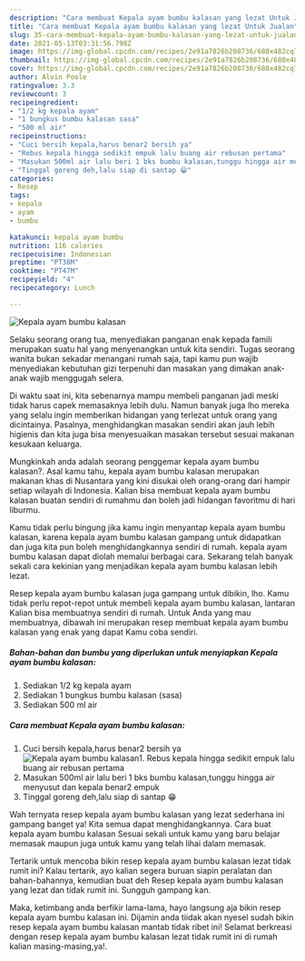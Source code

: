 ```yaml
---
description: "Cara membuat Kepala ayam bumbu kalasan yang lezat Untuk Jualan"
title: "Cara membuat Kepala ayam bumbu kalasan yang lezat Untuk Jualan"
slug: 35-cara-membuat-kepala-ayam-bumbu-kalasan-yang-lezat-untuk-jualan
date: 2021-05-13T03:31:56.798Z
image: https://img-global.cpcdn.com/recipes/2e91a7826b208736/680x482cq70/kepala-ayam-bumbu-kalasan-foto-resep-utama.jpg
thumbnail: https://img-global.cpcdn.com/recipes/2e91a7826b208736/680x482cq70/kepala-ayam-bumbu-kalasan-foto-resep-utama.jpg
cover: https://img-global.cpcdn.com/recipes/2e91a7826b208736/680x482cq70/kepala-ayam-bumbu-kalasan-foto-resep-utama.jpg
author: Alvin Poole
ratingvalue: 3.3
reviewcount: 3
recipeingredient:
- "1/2 kg kepala ayam"
- "1 bungkus bumbu kalasan sasa"
- "500 ml air"
recipeinstructions:
- "Cuci bersih kepala,harus benar2 bersih ya"
- "Rebus kepala hingga sedikit empuk lalu buang air rebusan pertama"
- "Masukan 500ml air lalu beri 1 bks bumbu kalasan,tunggu hingga air menyusut dan kepala benar2 empuk"
- "Tinggal goreng deh,lalu siap di santap 😁"
categories:
- Resep
tags:
- kepala
- ayam
- bumbu

katakunci: kepala ayam bumbu 
nutrition: 116 calories
recipecuisine: Indonesian
preptime: "PT38M"
cooktime: "PT47M"
recipeyield: "4"
recipecategory: Lunch

---
```



![Kepala ayam bumbu kalasan](https://img-global.cpcdn.com/recipes/2e91a7826b208736/680x482cq70/kepala-ayam-bumbu-kalasan-foto-resep-utama.jpg)

Selaku seorang orang tua, menyediakan panganan enak kepada famili merupakan suatu hal yang menyenangkan untuk kita sendiri. Tugas seorang  wanita bukan sekadar menangani rumah saja, tapi kamu pun wajib menyediakan kebutuhan gizi terpenuhi dan masakan yang dimakan anak-anak wajib menggugah selera.

Di waktu  saat ini, kita sebenarnya mampu membeli panganan jadi meski tidak harus capek memasaknya lebih dulu. Namun banyak juga lho mereka yang selalu ingin memberikan hidangan yang terlezat untuk orang yang dicintainya. Pasalnya, menghidangkan masakan sendiri akan jauh lebih higienis dan kita juga bisa menyesuaikan masakan tersebut sesuai makanan kesukaan keluarga. 



Mungkinkah anda adalah seorang penggemar kepala ayam bumbu kalasan?. Asal kamu tahu, kepala ayam bumbu kalasan merupakan makanan khas di Nusantara yang kini disukai oleh orang-orang dari hampir setiap wilayah di Indonesia. Kalian bisa membuat kepala ayam bumbu kalasan buatan sendiri di rumahmu dan boleh jadi hidangan favoritmu di hari liburmu.

Kamu tidak perlu bingung jika kamu ingin menyantap kepala ayam bumbu kalasan, karena kepala ayam bumbu kalasan gampang untuk didapatkan dan juga kita pun boleh menghidangkannya sendiri di rumah. kepala ayam bumbu kalasan dapat diolah memalui berbagai cara. Sekarang telah banyak sekali cara kekinian yang menjadikan kepala ayam bumbu kalasan lebih lezat.

Resep kepala ayam bumbu kalasan juga gampang untuk dibikin, lho. Kamu tidak perlu repot-repot untuk membeli kepala ayam bumbu kalasan, lantaran Kalian bisa membuatnya sendiri di rumah. Untuk Anda yang mau membuatnya, dibawah ini merupakan resep membuat kepala ayam bumbu kalasan yang enak yang dapat Kamu coba sendiri.

<!--inarticleads1-->

##### Bahan-bahan dan bumbu yang diperlukan untuk menyiapkan Kepala ayam bumbu kalasan:

1. Sediakan 1/2 kg kepala ayam
1. Sediakan 1 bungkus bumbu kalasan (sasa)
1. Sediakan 500 ml air




<!--inarticleads2-->

##### Cara membuat Kepala ayam bumbu kalasan:

1. Cuci bersih kepala,harus benar2 bersih ya
<img src="https://img-global.cpcdn.com/steps/641973a90cb181c6/160x128cq70/kepala-ayam-bumbu-kalasan-langkah-memasak-1-foto.jpg" alt="Kepala ayam bumbu kalasan">1. Rebus kepala hingga sedikit empuk lalu buang air rebusan pertama
1. Masukan 500ml air lalu beri 1 bks bumbu kalasan,tunggu hingga air menyusut dan kepala benar2 empuk
1. Tinggal goreng deh,lalu siap di santap 😁




Wah ternyata resep kepala ayam bumbu kalasan yang lezat sederhana ini gampang banget ya! Kita semua dapat menghidangkannya. Cara buat kepala ayam bumbu kalasan Sesuai sekali untuk kamu yang baru belajar memasak maupun juga untuk kamu yang telah lihai dalam memasak.

Tertarik untuk mencoba bikin resep kepala ayam bumbu kalasan lezat tidak rumit ini? Kalau tertarik, ayo kalian segera buruan siapin peralatan dan bahan-bahannya, kemudian buat deh Resep kepala ayam bumbu kalasan yang lezat dan tidak rumit ini. Sungguh gampang kan. 

Maka, ketimbang anda berfikir lama-lama, hayo langsung aja bikin resep kepala ayam bumbu kalasan ini. Dijamin anda tiidak akan nyesel sudah bikin resep kepala ayam bumbu kalasan mantab tidak ribet ini! Selamat berkreasi dengan resep kepala ayam bumbu kalasan lezat tidak rumit ini di rumah kalian masing-masing,ya!.

